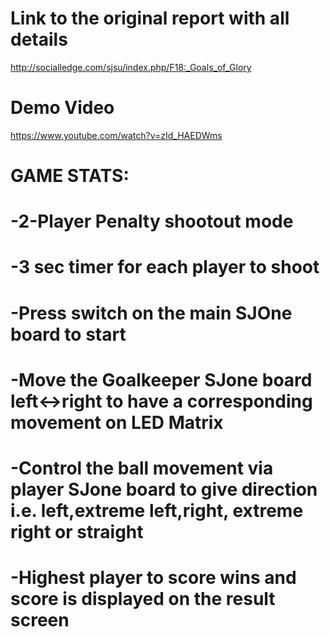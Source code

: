 # Link to the original report with all details
http://socialledge.com/sjsu/index.php/F18:_Goals_of_Glory

# Demo Video
https://www.youtube.com/watch?v=zId_HAEDWms


# GAME STATS:

# -2-Player Penalty shootout mode
# -3 sec timer for each player to shoot
# -Press switch on the main SJOne board to start
# -Move the Goalkeeper SJone board left<->right to have a corresponding movement on LED Matrix
# -Control the ball movement via player SJone board to give direction i.e. left,extreme left,right, extreme right or straight
# -Highest player to score wins and score is displayed on the result screen
